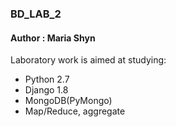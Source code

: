 ### BD_LAB_2
#### Author :  Maria Shyn 

Laboratory work is aimed at studying:
- Python 2.7
- Django 1.8
- MongoDB(PyMongo)
- Map/Reduce, aggregate
